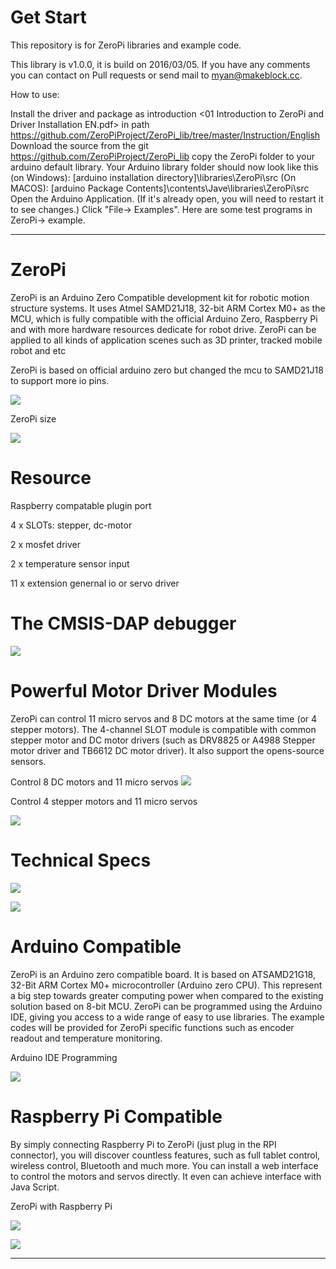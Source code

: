 # Get Start
This repository is for ZeroPi libraries and example code.

This library is v1.0.0, it is build on 2016/03/05. If you have any comments you can contact on Pull requests or send mail to myan@makeblock.cc.

How to use:

Install the driver and package as introduction <01 Introduction to ZeroPi and Driver Installation EN.pdf> in path https://github.com/ZeroPiProject/ZeroPi_lib/tree/master/Instruction/English
Download the source from the git https://github.com/ZeroPiProject/ZeroPi_lib
copy the ZeroPi folder to your arduino default library. Your Arduino library folder should now look like this
(on Windows): [arduino installation directory]\libraries\ZeroPi\src
(On MACOS): [arduino Package Contents]\contents\Jave\libraries\ZeroPi\src
Open the Arduino Application. (If it's already open, you will need to restart it to see changes.)
Click "File-> Examples". Here are some test programs in ZeroPi-> example.

-----------------

# ZeroPi
ZeroPi is an Arduino Zero Compatible development kit for robotic motion structure systems. It uses Atmel SAMD21J18, 32-bit ARM Cortex M0+ as the MCU, which is fully compatible with the official Arduino Zero, Raspberry Pi and with more hardware resources dedicate for robot drive. ZeroPi can be applied to all kinds of application scenes such as 3D printer, tracked mobile robot and etc

ZeroPi is based on official arduino zero but changed the mcu to SAMD21J18 to support more io pins.

![](http://i.imgur.com/v8Zns1a.png)

ZeroPi size

![](http://i.imgur.com/QMah5YA.png)
# Resource

Raspberry compatable plugin port

4 x SLOTs: stepper, dc-motor

2 x mosfet driver

2 x temperature sensor input

11 x extension genernal io or servo driver

# The CMSIS-DAP debugger
![](http://i.imgur.com/Xu6gvPG.png)
# Powerful Motor Driver Modules
ZeroPi can control 11 micro servos and 8 DC motors at the same time (or 4 stepper motors). The 4-channel SLOT module is compatible with common stepper motor and DC motor drivers (such as DRV8825 or A4988 Stepper motor driver and TB6612 DC motor driver). It also support the opens-source sensors.

Control 8 DC motors and 11 micro servos
![](http://i.imgur.com/t6cK1ZC.gif)

Control 4 stepper motors and 11 micro servos

![](http://i.imgur.com/6o5QVsD.gif)



# Technical Specs

![](http://i.imgur.com/XcjDVrn.jpg)

![](http://i.imgur.com/kxzg2lp.jpg)
# Arduino Compatible

ZeroPi is an Arduino zero compatible board. It is based on ATSAMD21G18, 32-Bit ARM Cortex M0+ microcontroller (Arduino zero CPU). This represent a big step towards greater computing power when compared to the existing solution based on 8-bit MCU. ZeroPi can be programmed using the Arduino IDE, giving you access to a wide range of easy to use libraries. The example codes will be provided for ZeroPi specific functions such as encoder readout and temperature monitoring.

Arduino IDE Programming

![](http://i.imgur.com/utc0b9r.jpg)
# Raspberry Pi Compatible

By simply connecting Raspberry Pi to ZeroPi (just plug in the RPI connector), you will discover countless features, such as full tablet control, wireless control, Bluetooth and much more. You can install a web interface to control the motors and servos directly. It even can achieve interface with Java Script.

ZeroPi with Raspberry Pi

![](http://i.imgur.com/ymk4XEn.jpg)

![](http://i.imgur.com/6gnuXR4.gif)



--------







